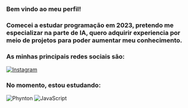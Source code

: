 ### Bem vindo ao meu perfil!

### Comecei a estudar programação em 2023, pretendo me especializar na parte de IA, quero adquirir experiencia por meio de projetos para poder aumentar meu conhecimento.

### As minhas principais redes sociais são:
[![Instagram](https://img.shields.io/badge/Instagram-E4405F?style=for-the-badge&logo=instagram&logoColor=white)](https://www.instagram.com/_murillom777/)

### No momento, estou estudando:

<img alt="Phynton" src="https://img.shields.io/badge/Python-3776AB?style=for-the-badge&logo=python&logoColor=white">
<img alt="JavaScript" src="https://img.shields.io/badge/JavaScript-F7DF1E?style=for-the-badge&logo=javascript&logoColor=black">
